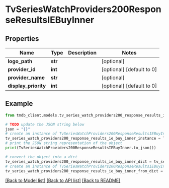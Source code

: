 # TvSeriesWatchProviders200ResponseResultsIEBuyInner


## Properties

Name | Type | Description | Notes
------------ | ------------- | ------------- | -------------
**logo_path** | **str** |  | [optional] 
**provider_id** | **int** |  | [optional] [default to 0]
**provider_name** | **str** |  | [optional] 
**display_priority** | **int** |  | [optional] [default to 0]

## Example

```python
from tmdb_client.models.tv_series_watch_providers200_response_results_ie_buy_inner import TvSeriesWatchProviders200ResponseResultsIEBuyInner

# TODO update the JSON string below
json = "{}"
# create an instance of TvSeriesWatchProviders200ResponseResultsIEBuyInner from a JSON string
tv_series_watch_providers200_response_results_ie_buy_inner_instance = TvSeriesWatchProviders200ResponseResultsIEBuyInner.from_json(json)
# print the JSON string representation of the object
print(TvSeriesWatchProviders200ResponseResultsIEBuyInner.to_json())

# convert the object into a dict
tv_series_watch_providers200_response_results_ie_buy_inner_dict = tv_series_watch_providers200_response_results_ie_buy_inner_instance.to_dict()
# create an instance of TvSeriesWatchProviders200ResponseResultsIEBuyInner from a dict
tv_series_watch_providers200_response_results_ie_buy_inner_from_dict = TvSeriesWatchProviders200ResponseResultsIEBuyInner.from_dict(tv_series_watch_providers200_response_results_ie_buy_inner_dict)
```
[[Back to Model list]](../README.md#documentation-for-models) [[Back to API list]](../README.md#documentation-for-api-endpoints) [[Back to README]](../README.md)


